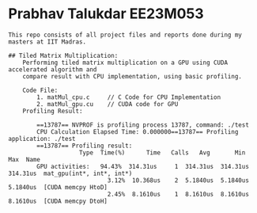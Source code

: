 

# Prabhav Talukdar EE23M053

	This repo consists of all project files and reports done during my masters at IIT Madras.
	
	## Tiled Matrix Multiplication:
		Performing tiled matrix multiplication on a GPU using CUDA accelerated algorithm and
		compare result with CPU implementation, using basic profiling.
		
		Code File:
			1. matMul_cpu.c		// C Code for CPU Implementation
			2. matMul_gpu.cu	// CUDA code for GPU
		Profiling Result:
```
		==13787== NVPROF is profiling process 13787, command: ./test
		CPU Calculation Elapsed Time: 0.000000==13787== Profiling application: ./test
		==13787== Profiling result:
					Type  Time(%)      Time   Calls   Avg       Min       Max  Name
		GPU activities:   94.43%  314.31us     1  314.31us  314.31us  314.31us  mat_gpu(int*, int*, int*)
							3.12%  10.368us    2  5.1840us  5.1840us  5.1840us  [CUDA memcpy HtoD]
							2.45%  8.1610us    1  8.1610us  8.1610us  8.1610us  [CUDA memcpy DtoH]
```

		